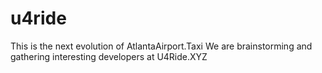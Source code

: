 # u4ride
This is the next evolution of AtlantaAirport.Taxi We are brainstorming and gathering interesting developers at U4Ride.XYZ
